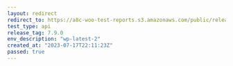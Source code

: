 ```yaml
---
layout: redirect
redirect_to: https://a8c-woo-test-reports.s3.amazonaws.com/public/release/7.9.0/wp-latest-2/api/index.html
test_type: api
release_tag: 7.9.0
env_description: "wp-latest-2"
created_at: "2023-07-17T22:11:23Z"
passed: true
---
```

